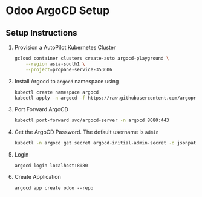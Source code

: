 # Odoo ArgoCD Setup

## Setup Instructions
1. Provision a AutoPilot Kubernetes Cluster
    ```bash
    gcloud container clusters create-auto argocd-playground \
        --region asia-south1 \
        --project=propane-service-353606
    ```
2. Install Argocd to `argocd` namespace using 
    ```bash
    kubectl create namespace argocd
    kubectl apply -n argocd -f https://raw.githubusercontent.com/argoproj/argo-cd/stable/manifests/install.yaml
    ```
3. Port Forward ArgoCD
    ```bash
    kubectl port-forward svc/argocd-server -n argocd 8080:443
    ```
4. Get the ArgoCD Password. The default username is `admin`
    ```bash
    kubectl -n argocd get secret argocd-initial-admin-secret -o jsonpath="{.data.password}" | base64 -d; echo
    ```
5. Login
    ```
    argocd login localhost:8080
    ```
6. Create Application
    ```
    argocd app create odoo --repo 
    ```
